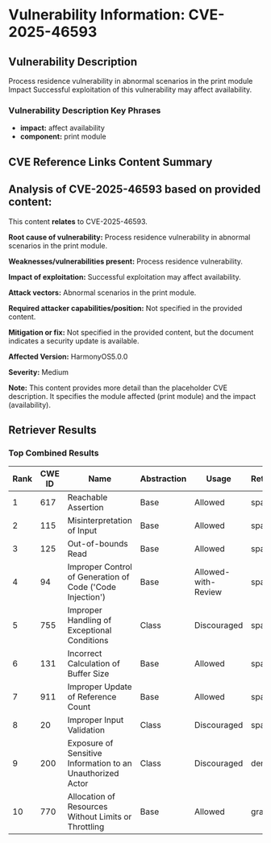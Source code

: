 # Vulnerability Information: CVE-2025-46593

## Vulnerability Description
Process residence vulnerability in abnormal scenarios in the print module Impact Successful exploitation of this vulnerability may affect availability.

### Vulnerability Description Key Phrases
- **impact:** affect availability
- **component:** print module

## CVE Reference Links Content Summary
## Analysis of CVE-2025-46593 based on provided content:

This content **relates** to CVE-2025-46593.

**Root cause of vulnerability:** Process residence vulnerability in abnormal scenarios in the print module.

**Weaknesses/vulnerabilities present:** Process residence vulnerability.

**Impact of exploitation:** Successful exploitation may affect availability.

**Attack vectors:** Abnormal scenarios in the print module.

**Required attacker capabilities/position:** Not specified in the provided content.

**Mitigation or fix:** Not specified in the provided content, but the document indicates a security update is available.

**Affected Version:** HarmonyOS5.0.0

**Severity:** Medium

**Note:** This content provides more detail than the placeholder CVE description. It specifies the module affected (print module) and the impact (availability).

## Retriever Results

### Top Combined Results

| Rank | CWE ID | Name | Abstraction | Usage  | Retrievers | Individual Scores |
|------|--------|------|-------------|-------|------------|-------------------|
| 1 | 617 | Reachable Assertion | Base | Allowed | sparse | 0.039 |
| 2 | 115 | Misinterpretation of Input | Base | Allowed | sparse | 0.038 |
| 3 | 125 | Out-of-bounds Read | Base | Allowed | sparse | 0.037 |
| 4 | 94 | Improper Control of Generation of Code ('Code Injection') | Base | Allowed-with-Review | sparse | 0.036 |
| 5 | 755 | Improper Handling of Exceptional Conditions | Class | Discouraged | sparse | 0.035 |
| 6 | 131 | Incorrect Calculation of Buffer Size | Base | Allowed | sparse | 0.035 |
| 7 | 911 | Improper Update of Reference Count | Base | Allowed | sparse | 0.035 |
| 8 | 20 | Improper Input Validation | Class | Discouraged | sparse | 0.034 |
| 9 | 200 | Exposure of Sensitive Information to an Unauthorized Actor | Class | Discouraged | dense | 0.534 |
| 10 | 770 | Allocation of Resources Without Limits or Throttling | Base | Allowed | graph | 0.003 |

